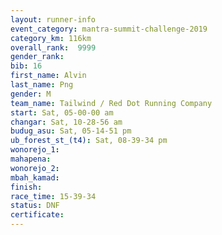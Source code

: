 ```yaml
---
layout: runner-info 
event_category: mantra-summit-challenge-2019 
category_km: 116km 
overall_rank:  9999
gender_rank: 
bib: 16
first_name: Alvin
last_name: Png
gender: M
team_name: Tailwind / Red Dot Running Company
start: Sat, 05-00-00 am
changar: Sat, 10-28-56 am
budug_asu: Sat, 05-14-51 pm
ub_forest_st_(t4): Sat, 08-39-34 pm
wonorejo_1: 
mahapena: 
wonorejo_2: 
mbah_kamad: 
finish: 
race_time: 15-39-34
status: DNF
certificate: 
---
```

